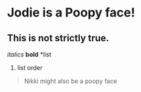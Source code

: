 # Jodie is a Poopy face!
## This is not strictly true.
*italics*
**bold**
*list
1. list order
> Nikki might also be a poopy face
